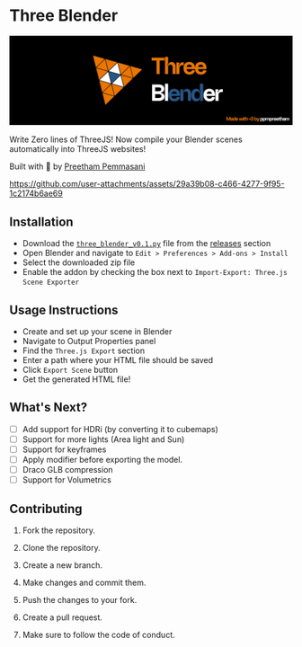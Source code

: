 # Three Blender
![alt text](three-blender/readme.jpg)

Write Zero lines of ThreeJS! Now compile your Blender scenes automatically into ThreeJS websites! 

Built with 💖 by [Preetham Pemmasani](https://github.com/ppmpreetham)

https://github.com/user-attachments/assets/29a39b08-c466-4277-9f95-1c2174b6ae69


## Installation

- Download the [`three_blender_v0.1.py`](https://github.com/ppmpreetham/three-blender/releases/download/v0.1/three_blender_v0.1.py) file from the [releases](https://github.com/ppmpreetham/three-blender/releases) section
- Open Blender and navigate to `Edit > Preferences > Add-ons > Install`
- Select the downloaded zip file
- Enable the addon by checking the box next to `Import-Export: Three.js Scene Exporter`

##  Usage Instructions

- Create and set up your scene in Blender
- Navigate to Output Properties panel
- Find the `Three.js Export` section
- Enter a path where your HTML file should be saved
- Click `Export Scene` button
- Get the generated HTML file!

## What's Next?
- [ ] Add support for HDRi (by converting it to cubemaps)
- [ ] Support for more lights (Area light and Sun)
- [ ] Support for keyframes
- [ ] Apply modifier before exporting the model.
- [ ] Draco GLB compression
- [ ] Support for Volumetrics

## Contributing
1. Fork the repository.

2. Clone the repository.

3. Create a new branch.

4. Make changes and commit them.

5. Push the changes to your fork.

6. Create a pull request.

7. Make sure to follow the code of conduct.